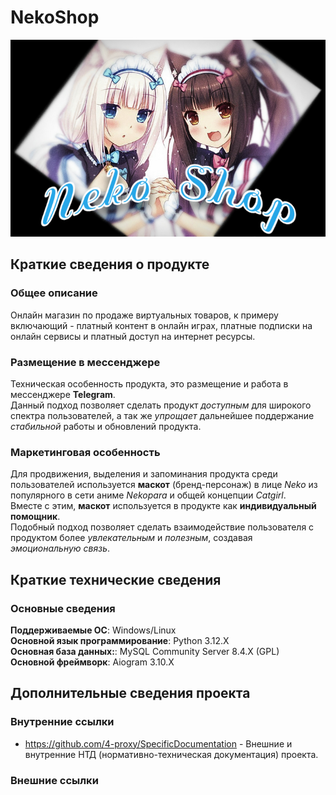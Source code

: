 # NekoShop

![SocialPreview](/NekoShop_preview.jpg)

## Краткие сведения о продукте

### Общее описание

Онлайн магазин по продаже виртуальных товаров, к примеру включающий - платный контент в онлайн играх, платные подписки на онлайн сервисы и платный доступ на интернет ресурсы.

### Размещение в мессенджере

Техническая особенность продукта, это размещение и работа в мессенджере **Telegram**.  
Данный подход позволяет сделать продукт *доступным* для широкого спектра пользователей, а так же *упрощает* дальнейшее поддержание *стабильной* работы и обновлений продукта.

### Маркетинговая особенность

Для продвижения, выделения и запоминания продукта среди пользователей используется **маскот** (бренд-персонаж) в лице *Neko* из популярного в сети аниме *Nekopara* и общей концепции *Catgirl*.  
Вместе с этим, **маскот** используется в продукте как **индивидуальный помощник**.  
Подобный подход позволяет сделать взаимодействие пользователя с продуктом более *увлекательным* и *полезным*, создавая *эмоциональную связь*.

## Краткие технические сведения

### Основные сведения

**Поддерживаемые ОС**: Windows/Linux  
**Основной язык программирование**: Python 3.12.X  
**Основная база данных:**: MySQL Community Server 8.4.X (GPL)  
**Основной фреймворк**: Aiogram 3.10.X  

## Дополнительные сведения проекта

### Внутренние ссылки

- <https://github.com/4-proxy/SpecificDocumentation> - Внешние и внутренние НТД (нормативно-техническая документация) проекта.

### Внешние ссылки
